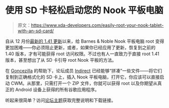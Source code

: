 # 使用 SD 卡轻松启动您的 Nook 平板电脑

> 原文：<https://www.xda-developers.com/easily-root-your-nook-tablet-with-an-sd-card/>

自从 12 月份[最新的 1.41 更新](http://www.xda-developers.com/android/barnes-heres-a-fix/ "Barnes & Noble Update Disables Root Access for Nook Tab; Here’s a Fix")以来，给 Barnes & Noble Nook 平板电脑 root 变得更加困难——你必须阻止更新，或者，如果你已经应用了更新，恢复到之前的 1.40 版本，才有可能获得 root 访问权限。不过也有人一直致力于直接 root 1.41 版本，甚至想出了从 SD 卡引导 root Nook 平板的方法。

在 [Goncezilla](http://forum.xda-developers.com/member.php?u=2543818) 的帮助下，论坛成员 [Indirect](http://forum.xda-developers.com/member.php?u=3854041) 已经能够“拼凑”一些文件——将它们复制到正确格式化的 SD 卡上，插入 Nook 平板电脑，打开它，你应该可以直接启动 CWM。从那里，只需打开一个 ZIP 文件，你就可以获得 root 以及你期望从真正的 Android 设备上获得的所有谷歌应用程序。

听起来很简单？访问[论坛主题](http://forum.xda-developers.com/showthread.php?t=1466583)获取完整说明和下载链接。